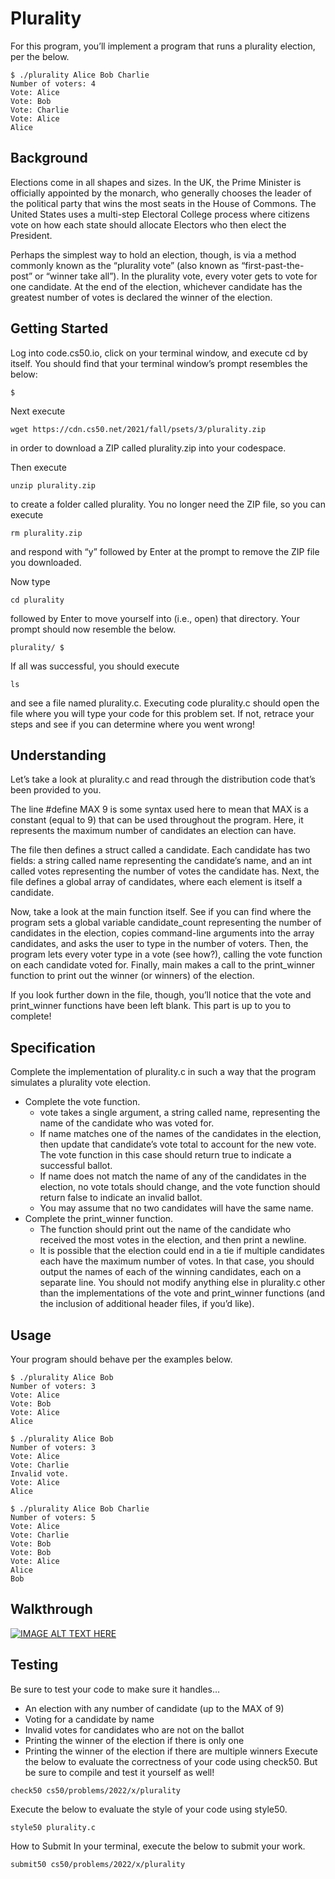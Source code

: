 # Plurality
For this program, you’ll implement a program that runs a plurality election, per the below.
```
$ ./plurality Alice Bob Charlie
Number of voters: 4
Vote: Alice
Vote: Bob
Vote: Charlie
Vote: Alice
Alice
```

## Background
Elections come in all shapes and sizes. In the UK, the Prime Minister is officially appointed by the monarch, who generally chooses the leader of the political party that wins the most seats in the House of Commons. The United States uses a multi-step Electoral College process where citizens vote on how each state should allocate Electors who then elect the President.

Perhaps the simplest way to hold an election, though, is via a method commonly known as the “plurality vote” (also known as “first-past-the-post” or “winner take all”). In the plurality vote, every voter gets to vote for one candidate. At the end of the election, whichever candidate has the greatest number of votes is declared the winner of the election.

## Getting Started
Log into code.cs50.io, click on your terminal window, and execute cd by itself. You should find that your terminal window’s prompt resembles the below:
```
$
```
Next execute
```
wget https://cdn.cs50.net/2021/fall/psets/3/plurality.zip
```
in order to download a ZIP called plurality.zip into your codespace.

Then execute
```
unzip plurality.zip
```
to create a folder called plurality. You no longer need the ZIP file, so you can execute
```
rm plurality.zip
```
and respond with “y” followed by Enter at the prompt to remove the ZIP file you downloaded.

Now type
```
cd plurality
```
followed by Enter to move yourself into (i.e., open) that directory. Your prompt should now resemble the below.
```
plurality/ $
```
If all was successful, you should execute
```
ls
```
and see a file named plurality.c. Executing code plurality.c should open the file where you will type your code for this problem set. If not, retrace your steps and see if you can determine where you went wrong!

## Understanding
Let’s take a look at plurality.c and read through the distribution code that’s been provided to you.

The line #define MAX 9 is some syntax used here to mean that MAX is a constant (equal to 9) that can be used throughout the program. Here, it represents the maximum number of candidates an election can have.

The file then defines a struct called a candidate. Each candidate has two fields: a string called name representing the candidate’s name, and an int called votes representing the number of votes the candidate has. Next, the file defines a global array of candidates, where each element is itself a candidate.

Now, take a look at the main function itself. See if you can find where the program sets a global variable candidate_count representing the number of candidates in the election, copies command-line arguments into the array candidates, and asks the user to type in the number of voters. Then, the program lets every voter type in a vote (see how?), calling the vote function on each candidate voted for. Finally, main makes a call to the print_winner function to print out the winner (or winners) of the election.

If you look further down in the file, though, you’ll notice that the vote and print_winner functions have been left blank. This part is up to you to complete!

## Specification
Complete the implementation of plurality.c in such a way that the program simulates a plurality vote election.

- Complete the vote function.
   - vote takes a single argument, a string called name, representing the name of the candidate who was voted for.
   - If name matches one of the names of the candidates in the election, then update that candidate’s vote total to account for the new vote. The vote function in this case should return true to indicate a successful ballot.
   - If name does not match the name of any of the candidates in the election, no vote totals should change, and the vote function should return false to indicate an invalid ballot.
   - You may assume that no two candidates will have the same name.
- Complete the print_winner function.
   - The function should print out the name of the candidate who received the most votes in the election, and then print a newline.
   - It is possible that the election could end in a tie if multiple candidates each have the maximum number of votes. In that case, you should output the names of each of the winning candidates, each on a separate line.
You should not modify anything else in plurality.c other than the implementations of the vote and print_winner functions (and the inclusion of additional header files, if you’d like).

## Usage
Your program should behave per the examples below.
```
$ ./plurality Alice Bob
Number of voters: 3
Vote: Alice
Vote: Bob
Vote: Alice
Alice
```
```
$ ./plurality Alice Bob
Number of voters: 3
Vote: Alice
Vote: Charlie
Invalid vote.
Vote: Alice
Alice
```
```
$ ./plurality Alice Bob Charlie
Number of voters: 5
Vote: Alice
Vote: Charlie
Vote: Bob
Vote: Bob
Vote: Alice
Alice
Bob
```
## Walkthrough
[![IMAGE ALT TEXT HERE](http://img.youtube.com/vi/ftOapzDjEb8/0.jpg)](http://www.youtube.com/watch?v=ftOapzDjEb8)

## Testing
Be sure to test your code to make sure it handles…

- An election with any number of candidate (up to the MAX of 9)
- Voting for a candidate by name
- Invalid votes for candidates who are not on the ballot
- Printing the winner of the election if there is only one
- Printing the winner of the election if there are multiple winners
Execute the below to evaluate the correctness of your code using check50. But be sure to compile and test it yourself as well!
```
check50 cs50/problems/2022/x/plurality
```
Execute the below to evaluate the style of your code using style50.
```
style50 plurality.c
```
How to Submit
In your terminal, execute the below to submit your work.
```
submit50 cs50/problems/2022/x/plurality
```
